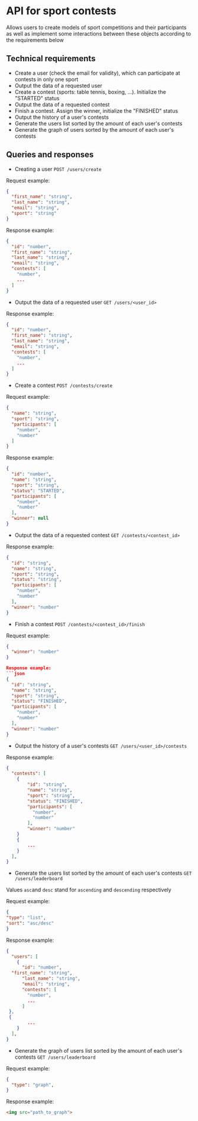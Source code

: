# API for sport contests

Allows users to create models of sport competitions and their participants as well as implement some interactions between these objects according to the requirements below


## Technical requirements

+ Create a user (check the email for validity), which can participate at contests in only one sport
+ Output the data of a requested user
+ Create a contest (sports: table tennis, boxing, ...). Initialize the "STARTED" status
+ Output the data of a requested contest
+ Finish a contest. Assign the winner, initialize the "FINISHED" status
+ Output the history of a user's contests
+ Generate the users list sorted by the amount of each user's contests
+ Generate the graph of users sorted by the amount of each user's contests

## Queries and responses

- Creating a user `POST /users/create`

Request example:
```json
{
  "first_name": "string",
  "last_name": "string",
  "email": "string",
  "sport": "string"
}
```

Response example:
```json
{
  "id": "number",
  "first_name": "string",
  "last_name": "string",
  "email": "string",
  "contests": [
  	"number",
    ...
  ]
}
```

- Output the data of a requested user `GET /users/<user_id>`

Response example:
```json
{
  "id": "number",
  "first_name": "string",
  "last_name": "string",
  "email": "string",
  "contests": [
  	"number",
    ...
  ]
}
```

- Create a contest `POST /contests/create`

Request example:
```json
{
  "name": "string",
  "sport": "string",
  "participants": [
  	"number",
    "number"
  ]
}
```

Response example:
```json
{
  "id": "number",
  "name": "string",
  "sport": "string",
  "status": "STARTED",
  "participants": [
  	"number",
    "number"
  ],
  "winner": null
}
```

- Output the data of a requested contest `GET /contests/<contest_id>`

Response example:
```json
{
  "id": "string",
  "name": "string",
  "sport": "string",
  "status": "string",
  "participants": [
  	"number",
    "number"
  ],
  "winner": "number"
}
```

- Finish a contest `POST /contests/<contest_id>/finish`

Request example:
```json
{
  "winner": "number"
}

Response example:
```json
{
  "id": "string",
  "name": "string",
  "sport": "string",
  "status": "FINISHED",
  "participants": [
  	"number",
    "number"
  ],
  "winner": "number"
}
```

- Output the history of a user's contests `GET /users/<user_id>/contests`

Response example:
```json
{
  "contests": [
  	{
    	"id": "string",
        "name": "string",
        "sport": "string",
        "status": "FINISHED",
        "participants": [
          "number",
          "number"
  		],
  		"winner": "number"
    }
    {
    	...
    }
  ],
}
```

- Generate the users list sorted by the amount of each user's contests `GET /users/leaderboard`

Values `asc`and `desc` stand for `ascending` and `descending` respectively

Request example:
```json
{
"type": "list",
"sort": "asc/desc"
}
```

Response example:
```json
{
  "users": [
    {
      "id": "number",
  "first_name": "string",
      "last_name": "string",
      "email": "string",
      "contests": [
        "number",
        ...
      ]
 },
 {
    	...
    }
  ],
}
```

- Generate the graph of users list sorted by the amount of each user's contests `GET /users/leaderboard`

Request example:
```json
{
  "type": "graph",
}
```

Response example:
```html
<img src="path_to_graph">
```